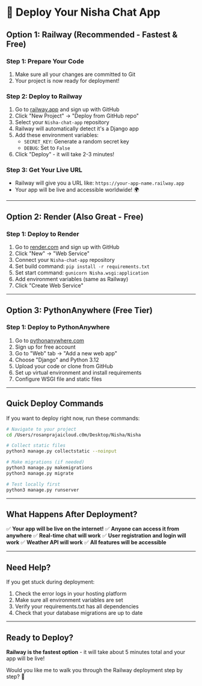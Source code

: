 # 🚀 Deploy Your Nisha Chat App

## **Option 1: Railway (Recommended - Fastest & Free)**

### Step 1: Prepare Your Code
1. Make sure all your changes are committed to Git
2. Your project is now ready for deployment!

### Step 2: Deploy to Railway
1. Go to [railway.app](https://railway.app) and sign up with GitHub
2. Click "New Project" → "Deploy from GitHub repo"
3. Select your `Nisha-chat-app` repository
4. Railway will automatically detect it's a Django app
5. Add these environment variables:
   - `SECRET_KEY`: Generate a random secret key
   - `DEBUG`: Set to `False`
6. Click "Deploy" - it will take 2-3 minutes!

### Step 3: Get Your Live URL
- Railway will give you a URL like: `https://your-app-name.railway.app`
- Your app will be live and accessible worldwide! 🌍

---

## **Option 2: Render (Also Great - Free)**

### Step 1: Deploy to Render
1. Go to [render.com](https://render.com) and sign up with GitHub
2. Click "New" → "Web Service"
3. Connect your `Nisha-chat-app` repository
4. Set build command: `pip install -r requirements.txt`
5. Set start command: `gunicorn Nisha.wsgi:application`
6. Add environment variables (same as Railway)
7. Click "Create Web Service"

---

## **Option 3: PythonAnywhere (Free Tier)**

### Step 1: Deploy to PythonAnywhere
1. Go to [pythonanywhere.com](https://pythonanywhere.com)
2. Sign up for free account
3. Go to "Web" tab → "Add a new web app"
4. Choose "Django" and Python 3.12
5. Upload your code or clone from GitHub
6. Set up virtual environment and install requirements
7. Configure WSGI file and static files

---

## **Quick Deploy Commands**

If you want to deploy right now, run these commands:

```bash
# Navigate to your project
cd /Users/rosanprajaicloud.c0m/Desktop/Nisha/Nisha

# Collect static files
python3 manage.py collectstatic --noinput

# Make migrations (if needed)
python3 manage.py makemigrations
python3 manage.py migrate

# Test locally first
python3 manage.py runserver
```

---

## **What Happens After Deployment?**

✅ **Your app will be live on the internet!**
✅ **Anyone can access it from anywhere**
✅ **Real-time chat will work**
✅ **User registration and login will work**
✅ **Weather API will work**
✅ **All features will be accessible**

---

## **Need Help?**

If you get stuck during deployment:
1. Check the error logs in your hosting platform
2. Make sure all environment variables are set
3. Verify your requirements.txt has all dependencies
4. Check that your database migrations are up to date

---

## **Ready to Deploy?**

**Railway is the fastest option** - it will take about 5 minutes total and your app will be live! 

Would you like me to walk you through the Railway deployment step by step? 🚀
